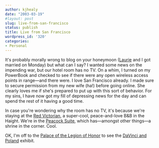 ```yaml
---
author: kjhealy
date: "2003-03-19"
#layout: post
slug: live-from-san-francisco
status: publish
title: Live from San Francisco
wordpress_id: '320'
categories:
- Personal
---
```


It's probably morally wrong to blog on your honeymoon ([Laurie](http://www.u.arizona.edu/~lapaul) and I got married on Monday) but what can I say? I wanted some news on the impending war, but our hotel room has no TV. On a whim, I turned on my PowerBook and checked to see if there were any open wireless access points in range—and there were. I love San Francisco already. I made sure to secure permission from my new wife (ha!) before going online. She clearly loves me if she's prepared to put up with this sort of behavior. For my sins, I have now got my fill of depressing news for the day and can spend the rest of it having a good time.

In case you're wondering why the room has no TV, it's because we're staying at the [Red Victorian](http://www.redvic.com), a super-cool, peace-and-love B&B in the Haight. We're in the [Peacock Suite](http://www.redvic.com/peacockbig.html), which has—amongst other things—a shrine in the corner. Cool.

OK, I'm off to the [Palace of the Legion of Honor](http://www.thinker.org/legion/) to see the [DaVinci and Poland](http://www.thinker.org/legion/exhibitions/exhibition.asp?exhibitionkey=201) exhibit.

